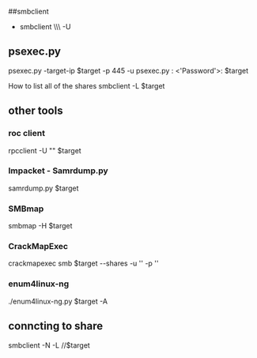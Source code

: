 ##smbclient
- smbclient \\\\<ip>\\ -U <username>

## psexec.py
psexec.py -target-ip $target -p 445 -u
psexec.py <username>: <'Password'>: $target

How to list all of the shares
	smbclient -L $target
	
## other tools 
### roc client
rpcclient -U "<username>" $target
### Impacket - Samrdump.py
samrdump.py $target
### SMBmap
smbmap -H $target
### CrackMapExec
crackmapexec smb $target --shares -u '' -p ''
### enum4linux-ng
./enum4linux-ng.py $target -A

## conncting to share 
smbclient -N -L //$target



